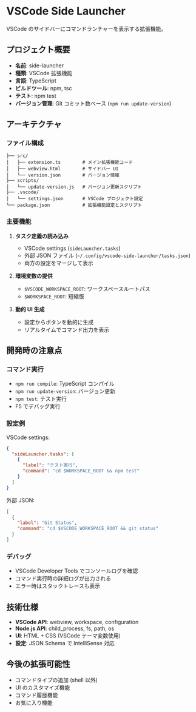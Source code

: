 # VSCode Side Launcher

VSCode のサイドバーにコマンドランチャーを表示する拡張機能。

## プロジェクト概要

- **名前**: side-launcher
- **種類**: VSCode 拡張機能
- **言語**: TypeScript
- **ビルドツール**: npm, tsc
- **テスト**: npm test
- **バージョン管理**: Git コミット数ベース (`npm run update-version`)

## アーキテクチャ

### ファイル構成

```
├── src/
│   ├── extension.ts        # メイン拡張機能コード
│   ├── webview.html        # サイドバー UI
│   └── version.json        # バージョン情報
├── scripts/
│   └── update-version.js   # バージョン更新スクリプト
├── .vscode/
│   └── settings.json       # VSCode プロジェクト設定
└── package.json            # 拡張機能設定とスクリプト
```

### 主要機能

1. **タスク定義の読み込み**
   - VSCode settings (`sideLauncher.tasks`)
   - 外部 JSON ファイル (`~/.config/vscode-side-launcher/tasks.json`)
   - 両方の設定をマージして表示

2. **環境変数の提供**
   - `$VSCODE_WORKSPACE_ROOT`: ワークスペースルートパス
   - `$WORKSPACE_ROOT`: 短縮版

3. **動的 UI 生成**
   - 設定からボタンを動的に生成
   - リアルタイムでコマンド出力を表示

## 開発時の注意点

### コマンド実行

- `npm run compile`: TypeScript コンパイル
- `npm run update-version`: バージョン更新
- `npm test`: テスト実行
- F5 でデバッグ実行

### 設定例

VSCode settings:
```json
{
  "sideLauncher.tasks": [
    {
      "label": "テスト実行",
      "command": "cd $WORKSPACE_ROOT && npm test"
    }
  ]
}
```

外部 JSON:
```json
[
  {
    "label": "Git Status",
    "command": "cd $VSCODE_WORKSPACE_ROOT && git status"
  }
]
```

### デバッグ

- VSCode Developer Tools でコンソールログを確認
- コマンド実行時の詳細ログが出力される
- エラー時はスタックトレースも表示

## 技術仕様

- **VSCode API**: webview, workspace, configuration
- **Node.js API**: child_process, fs, path, os
- **UI**: HTML + CSS (VSCode テーマ変数使用)
- **設定**: JSON Schema で IntelliSense 対応

## 今後の拡張可能性

- コマンドタイプの追加 (shell 以外)
- UI のカスタマイズ機能
- コマンド履歴機能
- お気に入り機能